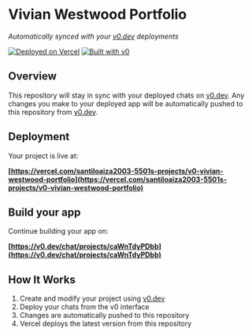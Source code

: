 # Vivian Westwood Portfolio

*Automatically synced with your [v0.dev](https://v0.dev) deployments*

[![Deployed on Vercel](https://img.shields.io/badge/Deployed%20on-Vercel-black?style=for-the-badge&logo=vercel)](https://vercel.com/santiloaiza2003-5501s-projects/v0-vivian-westwood-portfolio)
[![Built with v0](https://img.shields.io/badge/Built%20with-v0.dev-black?style=for-the-badge)](https://v0.dev/chat/projects/caWnTdyPDbb)

## Overview

This repository will stay in sync with your deployed chats on [v0.dev](https://v0.dev).
Any changes you make to your deployed app will be automatically pushed to this repository from [v0.dev](https://v0.dev).

## Deployment

Your project is live at:

**[https://vercel.com/santiloaiza2003-5501s-projects/v0-vivian-westwood-portfolio](https://vercel.com/santiloaiza2003-5501s-projects/v0-vivian-westwood-portfolio)**

## Build your app

Continue building your app on:

**[https://v0.dev/chat/projects/caWnTdyPDbb](https://v0.dev/chat/projects/caWnTdyPDbb)**

## How It Works

1. Create and modify your project using [v0.dev](https://v0.dev)
2. Deploy your chats from the v0 interface
3. Changes are automatically pushed to this repository
4. Vercel deploys the latest version from this repository